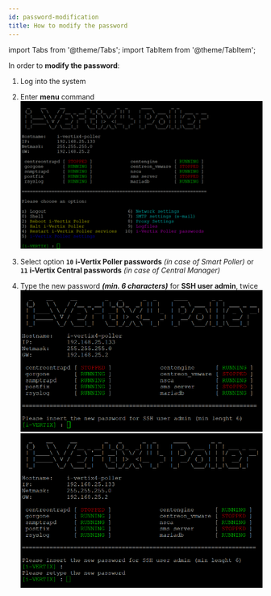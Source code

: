 ```yaml
---
id: password-modification
title: How to modify the password
---
```


import Tabs from '@theme/Tabs';
import TabItem from '@theme/TabItem';

<Tabs>
<TabItem value="i-Vertix4" label="i-Vertix4" default>

In order to **modify the password**:

1. Log into the system

2. Enter **menu** command
![ivertix menu](../../assets/setup-startup-central-poller/ivertix-menu-iv4.png)

3. Select option **`10`** **i-Vertix Poller passwords** _(in case of Smart Poller)_ or **`11`** **i-Vertix Central passwords**  _(in case of Central Manager)_

4. Type the new password **_(min. 6 characters)_** for **SSH user admin**, twice
![ivertix menu](../../assets/setup-startup-central-poller/change-pwd-1-iv4.png)
![ivertix menu](../../assets/setup-startup-central-poller/change-pwd-2-iv4.png)

</TabItem>
</Tabs>
